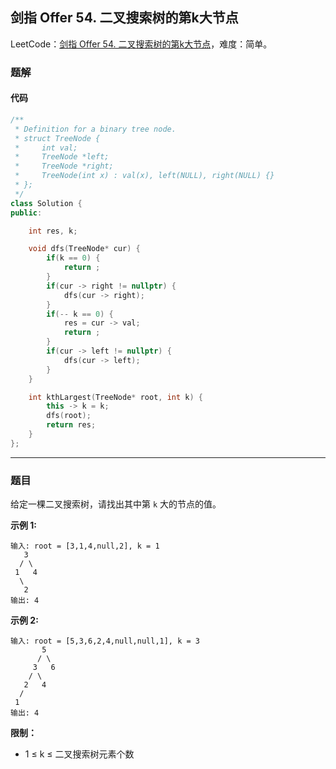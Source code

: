 ## 剑指 Offer 54. 二叉搜索树的第k大节点

LeetCode：[剑指 Offer 54. 二叉搜索树的第k大节点](https://leetcode.cn/problems/er-cha-sou-suo-shu-de-di-kda-jie-dian-lcof/)，难度：简单。

### 题解

#### 代码

```c++
/**
 * Definition for a binary tree node.
 * struct TreeNode {
 *     int val;
 *     TreeNode *left;
 *     TreeNode *right;
 *     TreeNode(int x) : val(x), left(NULL), right(NULL) {}
 * };
 */
class Solution {
public:

    int res, k;

    void dfs(TreeNode* cur) {
        if(k == 0) {
            return ;
        }
        if(cur -> right != nullptr) {
            dfs(cur -> right);
        }
        if(-- k == 0) {
            res = cur -> val;
            return ;
        }
        if(cur -> left != nullptr) {
            dfs(cur -> left);
        }
    }

    int kthLargest(TreeNode* root, int k) {
        this -> k = k;
        dfs(root);
        return res;
    }
};
```



---



### 题目

给定一棵二叉搜索树，请找出其中第 `k` 大的节点的值。

 

**示例 1:**

```
输入: root = [3,1,4,null,2], k = 1
   3
  / \
 1   4
  \
   2
输出: 4
```

**示例 2:**

```
输入: root = [5,3,6,2,4,null,null,1], k = 3
       5
      / \
     3   6
    / \
   2   4
  /
 1
输出: 4
```

 

**限制：**

- 1 ≤ k ≤ 二叉搜索树元素个数


